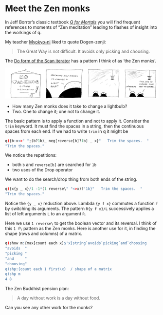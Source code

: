 # Meet the Zen monks

In Jeff Borror’s classic textbook [*Q for Mortals*](https://code.kx.com/q4m3) you will find frequent references to moments of “Zen meditation” leading to flashes of insight into the workings of q. 

My teacher [Myokyo-ni](https://en.wikipedia.org/wiki/Myokyo-ni "Wikipedia") liked to quote Dogen-zenji:

> The Great Way is not difficult. It avoids only picking and choosing.

The [Do form of the Scan iterator](https://code.kx.com/q/ref/accumulators/#do) has a pattern I think of as ‘the Zen monks’.

![](img/lightbulb-wide.png)

* How many Zen monks does it take to change a lightbulb?
* Two. One to change it; one not to change it. 

The basic pattern is to apply a function and not to apply it. Consider the `trim` keyword. It must find the spaces in a string, then the continuous spaces from each end. If we had to write `trim` in q it might be

```q
q){b:x<>" ";(b?1b)_ neg[reverse[b]?1b] _ x}"   Trim the spaces.  "
"Trim the spaces."
```

We notice the repetitions:

* both `b` and `reverse[b]` are searched for `1b`
* two uses of the Drop operator 

We want to do the search/drop thing from both ends of the string. 

```q
q){x{y _ x}/1 -1*(1 reverse\" "<>x)?'1b}"   Trim the spaces.  "
"Trim the spaces."
```

Notice the `{y _ x}` reduction above. Lambda `{y f x}` commutes a function `f` by switching its arguments. The pattern `R{y f x}/L` successively applies a list of left arguments `L` to an argument `R`.

Here we use `1 reverse\` to get the boolean vector and its reversal. I think of this `1 f\` pattern as the Zen monks. 
Here is another use for it, in finding the shape (rows and columns) of a matrix.

```q
q)show m:{max[count each x]$'x}string`avoids`picking`and`choosing
"avoids  "
"picking "
"and     "
"choosing"
q)shp:{count each 1 first\x}  / shape of a matrix
q)shp m
4 8
```

The Zen Buddhist pension plan: 

> A day without work is a day without food.

Can you see any other work for the monks?